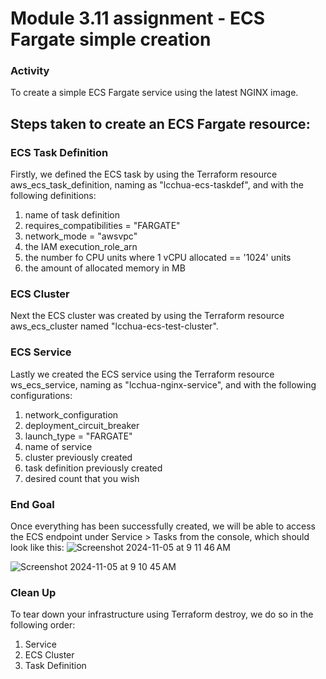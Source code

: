 # Module 3.11 assignment - ECS Fargate simple creation


### Activity
To create a simple ECS Fargate service using the latest NGINX image.

## Steps taken to create an ECS Fargate resource:

### ECS Task Definition
Firstly, we defined the ECS task by using the Terraform resource aws_ecs_task_definition, naming as "lcchua-ecs-taskdef", and with the following definitions:
1. name of task definition
2. requires_compatibilities = "FARGATE"
3. network_mode = "awsvpc"
4. the IAM execution_role_arn
5. the number fo CPU units where 1 vCPU allocated == '1024' units
6. the amount of allocated memory in MB

### ECS Cluster
Next the ECS cluster was created by using the Terraform resource aws_ecs_cluster named "lcchua-ecs-test-cluster".

### ECS Service
Lastly we created the ECS service using the Terraform resource ws_ecs_service, naming as "lcchua-nginx-service", and with the following configurations:
1. network_configuration
2. deployment_circuit_breaker
3. launch_type = "FARGATE"
4. name of service
5. cluster previously created
6. task definition previously created
7. desired count that you wish

### End Goal
Once everything has been successfully created, we will be able to access the ECS endpoint under Service > Tasks from the console, which should look like this:
![Screenshot 2024-11-05 at 9 11 46 AM](https://github.com/user-attachments/assets/30b97731-a975-4554-9fdb-35f3e4e189ae)

![Screenshot 2024-11-05 at 9 10 45 AM](https://github.com/user-attachments/assets/426880df-90d7-4c96-9442-a23b93e9a3a4)


### Clean Up
To tear down your infrastructure using Terraform destroy, we do so in the following order:
1. Service
2. ECS Cluster
3. Task Definition
